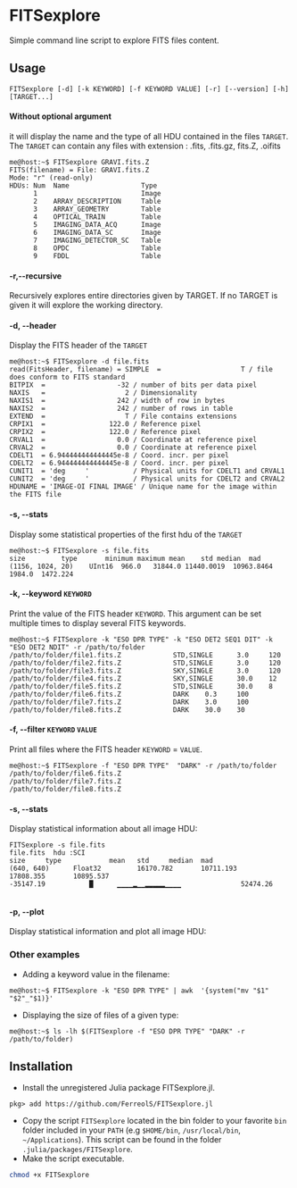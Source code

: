 # FITSexplore

Simple command line script to explore FITS files content.

## Usage

```FITSexplore [-d] [-k KEYWORD] [-f KEYWORD VALUE] [-r] [--version] [-h] [TARGET...]```

#### Without optional argument

it will display the name and the type of all HDU
contained in the files `TARGET`. The `TARGET` can contain any files with extension : .fits, .fits.gz, fits.Z, .oifits

```console
me@host:~$ FITSexplore GRAVI.fits.Z
FITS(filename) = File: GRAVI.fits.Z
Mode: "r" (read-only)
HDUs: Num  Name                  Type
      1                          Image
      2    ARRAY_DESCRIPTION     Table
      3    ARRAY_GEOMETRY        Table
      4    OPTICAL_TRAIN         Table
      5    IMAGING_DATA_ACQ      Image
      6    IMAGING_DATA_SC       Image
      7    IMAGING_DETECTOR_SC   Table
      8    OPDC                  Table
      9    FDDL                  Table
```

#### -r,--recursive

Recursively explores entire directories given by TARGET. If no TARGET is given it will explore the working directory.

#### -d, --header

Display the FITS header of the `TARGET`

```console
me@host:~$ FITSexplore -d file.fits
read(FitsHeader, filename) = SIMPLE  =                    T / file does conform to FITS standard
BITPIX  =                  -32 / number of bits per data pixel
NAXIS   =                    2 / Dimensionality
NAXIS1  =                  242 / width of row in bytes
NAXIS2  =                  242 / number of rows in table
EXTEND  =                    T / File contains extensions
CRPIX1  =                122.0 / Reference pixel
CRPIX2  =                122.0 / Reference pixel
CRVAL1  =                  0.0 / Coordinate at reference pixel
CRVAL2  =                  0.0 / Coordinate at reference pixel
CDELT1  = 6.944444444444445e-8 / Coord. incr. per pixel
CDELT2  = 6.944444444444445e-8 / Coord. incr. per pixel
CUNIT1  = 'deg     '           / Physical units for CDELT1 and CRVAL1
CUNIT2  = 'deg     '           / Physical units for CDELT2 and CRVAL2
HDUNAME = 'IMAGE-OI FINAL IMAGE' / Unique name for the image within the FITS file
```
#### -s, --stats

Display some statistical properties of the first hdu of the  `TARGET`

```console
me@host:~$ FITSexplore -s file.fits
size 	 	 type 		minimum	maximum	mean	std	median	mad
(1156, 1024, 20)	UInt16	966.0	31844.0	11440.0019	10963.8464	1984.0	1472.224
```


#### -k, --keyword `KEYWORD`

Print the value of the FITS header `KEYWORD`.
This argument can be set multiple times to display several FITS keywords.

```console
me@host:~$ FITSexplore -k "ESO DPR TYPE" -k "ESO DET2 SEQ1 DIT" -k  "ESO DET2 NDIT" -r /path/to/folder
/path/to/folder/file1.fits.Z             STD,SINGLE      3.0     120
/path/to/folder/file2.fits.Z             STD,SINGLE      3.0     120
/path/to/folder/file3.fits.Z             SKY,SINGLE      3.0     120
/path/to/folder/file4.fits.Z             SKY,SINGLE      30.0    12
/path/to/folder/file5.fits.Z             STD,SINGLE      30.0    8
/path/to/folder/file6.fits.Z             DARK    0.3     100
/path/to/folder/file7.fits.Z             DARK    3.0     100
/path/to/folder/file8.fits.Z             DARK    30.0    30
```

#### -f, --filter `KEYWORD` `VALUE`

Print all files where the FITS header `KEYWORD` = `VALUE`.

```console
me@host:~$ FITSexplore -f "ESO DPR TYPE"  "DARK" -r /path/to/folder
/path/to/folder/file6.fits.Z
/path/to/folder/file7.fits.Z
/path/to/folder/file8.fits.Z
```

#### -s, --stats

Display statistical information about all image HDU: 

```console
FITSexplore -s file.fits
file.fits  hdu :SCI
size     type            mean   std     median  mad
(640, 640)      Float32         16170.782       10711.193       17808.355       10895.537
-35147.19           █      ▁▁▁▁▂▁▁▂▂▂▂▂▁▁▁▁               52474.26
 
 ``` 
 
#### -p, --plot

 Display statistical information and plot all image HDU: 
 
### Other examples

* Adding a keyword value in the filename:

```console
me@host:~$ FITSexplore -k "ESO DPR TYPE" | awk  '{system("mv "$1" "$2"_"$1)}'
````

* Displaying the size of files of a given type:

```console
me@host:~$ ls -lh $(FITSexplore -f "ESO DPR TYPE" "DARK" -r /path/to/folder)
````


## Installation

* Install the unregistered Julia package FITSexplore.jl.

```julia-pkg
pkg> add https://github.com/FerreolS/FITSexplore.jl
```

* Copy the script `FITSexplore` located in the bin folder to your favorite `bin` folder included in your `PATH` (e.g `$HOME/bin`, `/usr/local/bin`, `~/Applications`). This script can be found in the folder `.julia/packages/FITSexplore`.
* Make the script executable.

```bash
chmod +x FITSexplore
```
